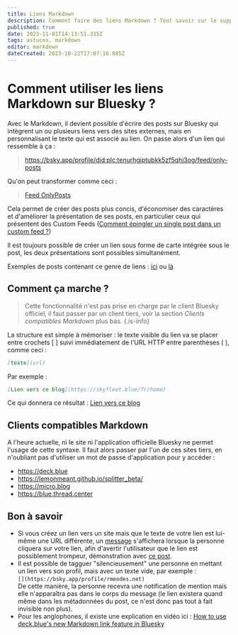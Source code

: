 ```yaml
---
title: Liens Markdown
description: Comment faire des liens Markdown ? Tout savoir sur le support du Markdown sur Bluesky
published: true
date: 2023-11-01T14:13:51.335Z
tags: astuces, markdown
editor: markdown
dateCreated: 2023-10-22T17:07:16.085Z
---
```


# Comment utiliser les liens Markdown sur Bluesky ?

Avec le Markdown, il devient possible d'écrire des posts sur Bluesky qui intègrent un ou plusieurs liens vers des sites externes, mais en personnalisant le texte qui est associé au lien. On passe alors d'un lien qui ressemble à ça :

> https://bsky.app/profile/did:plc:tenurhgjptubkk5zf5qhi3og/feed/only-posts

Qu'on peut transformer comme ceci :

> [Feed OnlyPosts](https://bsky.app/profile/did:plc:tenurhgjptubkk5zf5qhi3og/feed/only-posts)

Cela permet de créer des posts plus concis, d'économiser des caractères et d'améliorer la présentation de ses posts, en particulier ceux qui présentent des Custom Feeds ([Comment épingler un single post dans un custom feed ?](https://blog.skyfleet.blue/2023/09/01/comment-pingler-un.html))

Il est toujours possible de créer un lien sous forme de carte intégrée sous le post, les deux présentations sont possibles simultanément.

Exemples de posts contenant ce genre de liens : [ici](https://bsky.app/profile/rmendes.net/post/3kcbklwx5ra2f) ou [là](https://bsky.app/profile/rmendes.net/post/3kaunyqkcqr2f)

## Comment ça marche ? 

> Cette fonctionnalité n'est pas prise en charge par le client Bluesky officiel, il faut passer par un client tiers, voir la section *Clients compatibles Markdown* plus bas.
{.is-info}

La structure est simple à mémoriser : le texte visible du lien va se placer entre crochets [ ] suivi immédiatement de l'URL HTTP entre parenthèses ( ), comme ceci :

```markdown
[texte](url)
```
Par exemple : 

```markdown
[Lien vers ce blog](https://skyfleet.blue/fr/home)
```

Ce qui donnera ce résultat : [Lien vers ce blog](https://skyfleet.blue/fr/home)

## Clients compatibles Markdown

A l'heure actuelle, ni le site ni l'application officielle Bluesky ne permet l'usage de cette syntaxe. Il faut alors passer par l'un de ces sites tiers, en n'oubliant pas d'utiliser un mot de passe d'application pour y accéder :

- https://deck.blue
- https://lemonmeant.github.io/splitter_beta/
- https://micro.blog
- https://blue.thread.center

## Bon à savoir

- Si vous créez un lien vers un site mais que le texte de votre lien est lui-même une URL différente, un [message](https://github.com/bluesky-social/social-app/pull/1573) s'affichera lorsque la personne cliquera sur votre lien, afin d'avertir l'utilisateur que le lien est possiblement trompeur, démonstration avec [ce post](https://bsky.app/profile/fenarinarsa.com/post/3kawkar7qk72s).
- Il est possible de tagguer "silencieusement" une personne en mettant un lien vers son profil, mais avec un texte vide, par exemple :<br/>`[](https://bsky.app/profile/rmendes.net)`<br/>De cette manière, la personne recevra une notification de mention mais elle n'apparaîtra pas dans le corps du message (le lien existera quand même dans les métadonnées du post, ce n'est donc pas tout à fait invisible non plus).
- Pour les anglophones, il existe une explication en vidéo ici : [How to use deck.blue's new Markdown link feature in Bluesky](https://www.youtube.com/watch?v=K2JPpSAyBqw)
